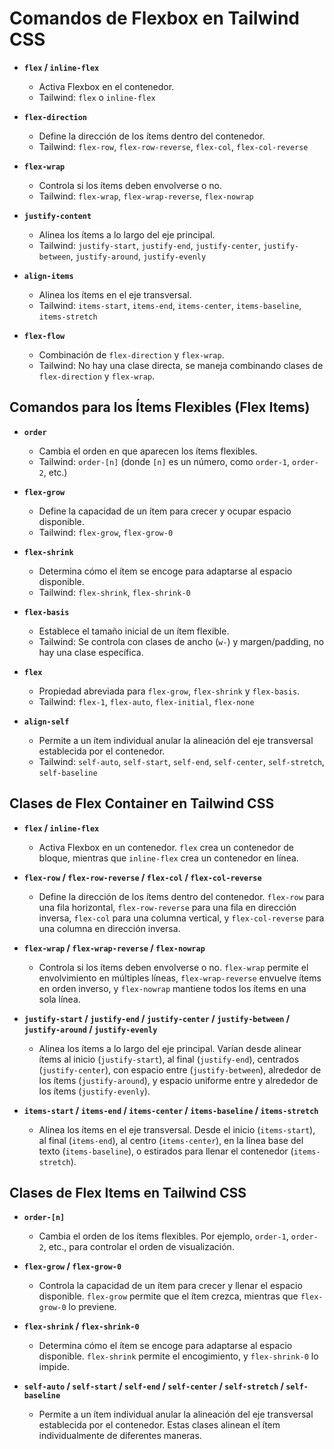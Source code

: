 # Comandos de Flexbox en Tailwind CSS

- **`flex` / `inline-flex`**
  - Activa Flexbox en el contenedor.
  - Tailwind: `flex` o `inline-flex`

- **`flex-direction`**
  - Define la dirección de los ítems dentro del contenedor.
  - Tailwind: `flex-row`, `flex-row-reverse`, `flex-col`, `flex-col-reverse`

- **`flex-wrap`**
  - Controla si los ítems deben envolverse o no.
  - Tailwind: `flex-wrap`, `flex-wrap-reverse`, `flex-nowrap`

- **`justify-content`**
  - Alinea los ítems a lo largo del eje principal.
  - Tailwind: `justify-start`, `justify-end`, `justify-center`, `justify-between`, `justify-around`, `justify-evenly`

- **`align-items`**
  - Alinea los ítems en el eje transversal.
  - Tailwind: `items-start`, `items-end`, `items-center`, `items-baseline`, `items-stretch`

- **`flex-flow`**
  - Combinación de `flex-direction` y `flex-wrap`.
  - Tailwind: No hay una clase directa, se maneja combinando clases de `flex-direction` y `flex-wrap`.

## Comandos para los Ítems Flexibles (Flex Items)

- **`order`**
  - Cambia el orden en que aparecen los ítems flexibles.
  - Tailwind: `order-[n]` (donde `[n]` es un número, como `order-1`, `order-2`, etc.)

- **`flex-grow`**
  - Define la capacidad de un ítem para crecer y ocupar espacio disponible.
  - Tailwind: `flex-grow`, `flex-grow-0`

- **`flex-shrink`**
  - Determina cómo el ítem se encoge para adaptarse al espacio disponible.
  - Tailwind: `flex-shrink`, `flex-shrink-0`

- **`flex-basis`**
  - Establece el tamaño inicial de un ítem flexible.
  - Tailwind: Se controla con clases de ancho (`w-`) y margen/padding, no hay una clase específica.

- **`flex`**
  - Propiedad abreviada para `flex-grow`, `flex-shrink` y `flex-basis`.
  - Tailwind: `flex-1`, `flex-auto`, `flex-initial`, `flex-none`

- **`align-self`**
  - Permite a un ítem individual anular la alineación del eje transversal establecida por el contenedor.
  - Tailwind: `self-auto`, `self-start`, `self-end`, `self-center`, `self-stretch`, `self-baseline`


## Clases de Flex Container en Tailwind CSS

- **`flex` / `inline-flex`**
  - Activa Flexbox en un contenedor. `flex` crea un contenedor de bloque, mientras que `inline-flex` crea un contenedor en línea.

- **`flex-row` / `flex-row-reverse` / `flex-col` / `flex-col-reverse`**
  - Define la dirección de los ítems dentro del contenedor. `flex-row` para una fila horizontal, `flex-row-reverse` para una fila en dirección inversa, `flex-col` para una columna vertical, y `flex-col-reverse` para una columna en dirección inversa.

- **`flex-wrap` / `flex-wrap-reverse` / `flex-nowrap`**
  - Controla si los ítems deben envolverse o no. `flex-wrap` permite el envolvimiento en múltiples líneas, `flex-wrap-reverse` envuelve ítems en orden inverso, y `flex-nowrap` mantiene todos los ítems en una sola línea.

- **`justify-start` / `justify-end` / `justify-center` / `justify-between` / `justify-around` / `justify-evenly`**
  - Alinea los ítems a lo largo del eje principal. Varían desde alinear ítems al inicio (`justify-start`), al final (`justify-end`), centrados (`justify-center`), con espacio entre (`justify-between`), alrededor de los ítems (`justify-around`), y espacio uniforme entre y alrededor de los ítems (`justify-evenly`).

- **`items-start` / `items-end` / `items-center` / `items-baseline` / `items-stretch`**
  - Alinea los ítems en el eje transversal. Desde el inicio (`items-start`), al final (`items-end`), al centro (`items-center`), en la línea base del texto (`items-baseline`), o estirados para llenar el contenedor (`items-stretch`).

## Clases de Flex Items en Tailwind CSS

- **`order-[n]`**
  - Cambia el orden de los ítems flexibles. Por ejemplo, `order-1`, `order-2`, etc., para controlar el orden de visualización.

- **`flex-grow` / `flex-grow-0`**
  - Controla la capacidad de un ítem para crecer y llenar el espacio disponible. `flex-grow` permite que el ítem crezca, mientras que `flex-grow-0` lo previene.

- **`flex-shrink` / `flex-shrink-0`**
  - Determina cómo el ítem se encoge para adaptarse al espacio disponible. `flex-shrink` permite el encogimiento, y `flex-shrink-0` lo impide.

- **`self-auto` / `self-start` / `self-end` / `self-center` / `self-stretch` / `self-baseline`**
  - Permite a un ítem individual anular la alineación del eje transversal establecida por el contenedor. Estas clases alinean el ítem individualmente de diferentes maneras.

